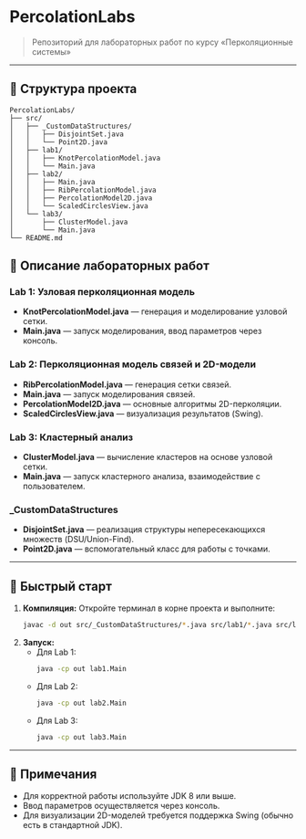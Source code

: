 

# PercolationLabs

> Репозиторий для лабораторных работ по курсу «Перколяционные системы»

---

## 📁 Структура проекта

```
PercolationLabs/
├── src/
│   ├── _CustomDataStructures/
│   │   ├── DisjointSet.java
│   │   └── Point2D.java
│   ├── lab1/
│   │   ├── KnotPercolationModel.java
│   │   └── Main.java
│   ├── lab2/
│   │   ├── Main.java
│   │   ├── RibPercolationModel.java
│   │   ├── PercolationModel2D.java
│   │   └── ScaledCirclesView.java
│   └── lab3/
│       ├── ClusterModel.java
│       └── Main.java
└── README.md
```

## 🧪 Описание лабораторных работ

### Lab 1: Узловая перколяционная модель
- **KnotPercolationModel.java** — генерация и моделирование узловой сетки.
- **Main.java** — запуск моделирования, ввод параметров через консоль.

### Lab 2: Перколяционная модель связей и 2D-модели
- **RibPercolationModel.java** — генерация сетки связей.
- **Main.java** — запуск моделирования связей.
- **PercolationModel2D.java** — основные алгоритмы 2D-перколяции.
- **ScaledCirclesView.java** — визуализация результатов (Swing).

### Lab 3: Кластерный анализ
- **ClusterModel.java** — вычисление кластеров на основе узловой сетки.
- **Main.java** — запуск кластерного анализа, взаимодействие с пользователем.

### _CustomDataStructures
- **DisjointSet.java** — реализация структуры непересекающихся множеств (DSU/Union-Find).
- **Point2D.java** — вспомогательный класс для работы с точками.

---

## 🚀 Быстрый старт

1. **Компиляция:**
   Откройте терминал в корне проекта и выполните:
   ```sh
   javac -d out src/_CustomDataStructures/*.java src/lab1/*.java src/lab2/*.java src/lab3/*.java
   ```
2. **Запуск:**
   - Для Lab 1:
     ```sh
     java -cp out lab1.Main
     ```
   - Для Lab 2:
     ```sh
     java -cp out lab2.Main
     ```
   - Для Lab 3:
     ```sh
     java -cp out lab3.Main
     ```

---

## 📝 Примечания
- Для корректной работы используйте JDK 8 или выше.
- Ввод параметров осуществляется через консоль.
- Для визуализации 2D-моделей требуется поддержка Swing (обычно есть в стандартной JDK).

